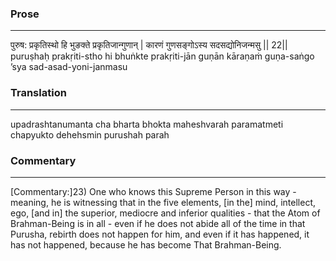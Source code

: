 ### Prose 
 --- 
पुरुष: प्रकृतिस्थो हि भुङक्ते प्रकृतिजान्गुणान् |
कारणं गुणसङ्गोऽस्य सदसद्योनिजन्मसु || 22||
puruṣhaḥ prakṛiti-stho hi bhuṅkte prakṛiti-jān guṇān
kāraṇaṁ guṇa-saṅgo ’sya sad-asad-yoni-janmasu

### Translation 
 --- 
upadrashtanumanta cha bharta bhokta maheshvarah paramatmeti chapyukto dehehsmin purushah parah

### Commentary 
 --- 
[Commentary:]23) One who knows this Supreme Person in this way - meaning, he is witnessing that in the five elements, [in the] mind, intellect, ego, [and in] the superior, mediocre and inferior qualities - that the Atom of Brahman-Being is in all - even if he does not abide all of the time in that Purusha, rebirth does not happen for him, and even if it has happened, it has not happened, because he has become That Brahman-Being.